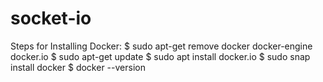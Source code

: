 # socket-io

Steps for Installing Docker:
  $ sudo apt-get remove docker docker-engine docker.io
  $ sudo apt-get update
  $ sudo apt install docker.io
  $ sudo snap install docker
  $ docker --version
